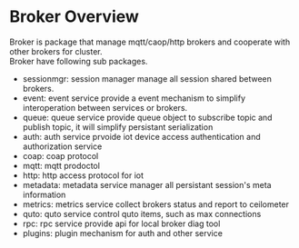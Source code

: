 Broker Overview
=====================================================
Broker is package that manage mqtt/caop/http brokers and cooperate with other
brokers for cluster.   
Broker have following sub packages.

* sessionmgr: session manager manage all session shared between brokers.
* event: event service provide a event mechanism to simplify interoperation
  between services or brokers.
* queue: queue service provide queue object to subscribe topic and publish
  topic, it will simplify persistant serialization
* auth: auth service prvoide iot device access authentication and authorization
  service
* coap: coap protocol
* mqtt: mqtt prodoctol
* http: http access protocol for iot
* metadata: metadata service manager all persistant session's meta information
* metrics: metrics service collect brokers status and report to ceilometer
* quto: quto service control quto items, such as max connections
* rpc: rpc service provide api for local broker diag tool
* plugins: plugin mechanism for auth and other service
